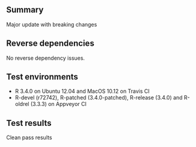 ## Summary

Major update with breaking changes

## Reverse dependencies

No reverse dependency issues.

## Test environments

* R 3.4.0 on Ubuntu 12.04 and MacOS 10.12 on Travis CI
* R-devel (r72742), R-patched (3.4.0-patched), R-release (3.4.0) and R-oldrel (3.3.3) on Appveyor CI

## Test results

Clean pass results

